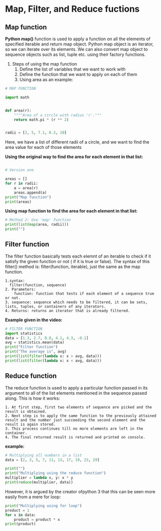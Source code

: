 Map, Filter, and Reduce fuctions
======

Map function
----
**Python map()** function is used to apply a function on all the elements of specified iterable and return map object. Python map object is an iterator, so we can iterate over its elements. We can also convert map object to sequence objects such as list, tuple etc. using their factory functions.

1. Steps of using the map function
    1. Define the list of variables that we want to work with
    2. Define the function that we want to apply on each of them
    3. Using area as an example:
````.py
# MAP FUNCTION

import math


def area(r):
    """"Area of a circle with radius 'r'."""
    return math.pi * (r ** 2)


radii = [2, 5, 7.1, 0.3, 10]
````

Here, we have a list of different radii of a circle, and we want to find the area value for each of those elements

**Using the original way to find the area for each element in that list:**
````.py

# Version one

areas = []
for r in radii:
    a = area(r)
    areas.append(a)
print("Map function")
print(areas)
````

**Using map function to find the area for each element in that list:**

````.py
# Method 2: Use 'map' function
print(list(map(area, radii)))
print("")
````

Filter function
----
The filter function basically tests each elemnt of an iterable to check if it satisfy the given function or not ( if it is true or false).
The syntax of this filter() method is: filter(function, iterable), just the same as the map function. 

    1.syntax:
      filter(function, sequence)
    2. Parameters:
        function: function that tests if each element of a sequence true or not.
    3. sequence: sequence which needs to be filtered, it can be sets, lists, tuples, or containers of any iterators.
    4. Returns: returns an iterator that is already filtered.

**Example given in the video:**

````.py
# FILTER FUNCTION
import statistics
data = [1.3, 2.7, 0.8, 4.1, 4.3, -0.1]
avg = statistics.mean(data)
print("Filter function")
print("The average is", avg)
print(list(filter(lambda x: x > avg, data)))
print(list(filter(lambda x: x < avg, data)))
````

Reduce function
----
The reduce function is used to apply a particular function passed in its argument to all of the list elements mentioned in the sequence passed along. This is how it works:

    1. At first step, first two elements of sequence are picked and the result is obtained.
    2. Next step is to apply the same function to the previously attained result and the number just succeeding the second element and the result is again stored.
    3. This process continues till no more elements are left in the container.
    4. The final returned result is returned and printed on console.

**example:**
````.py
# Multiplying all numbers in a list
data = [2, 3, 5, 7, 11, 13, 17, 19, 23, 29]

print("")
print("Multiplying using the reduce function")
multiplier = lambda x, y: x * y
print(reduce(multiplier, data))
````

However, it is argued by the creator ofpython 3 that this can be seen more easily from a mere for loop:

````.py
print("Multiplying using for loop")
product = 1
for x in data:
    product = product * x
print(product)
````
